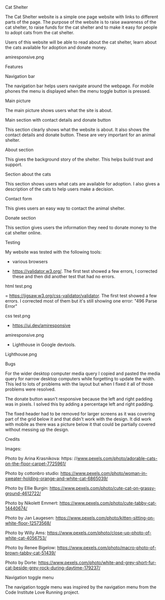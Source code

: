 Cat Shelter

The Cat Shelter website is a simple one page website with links to different parts of the page. The purpose of the website is to raise awareness of the cat shelter, to raise funds for the cat shelter and to make it easy for people to adopt cats from the cat shelter.

Users of this website will be able to read about the cat shelter, learn about the cats available for adoption and donate money.

amiresponsive.png

Features

Navigation bar

The navigation bar helps users navigate around the webpage. For mobile phones the menu is displayed when the menu toggle button is pressed.

Main picture

The main picture shows users what the site is about.

Main section with contact details and donate button

This section clearly shows what the website is about. It also shows the contact details and donate button. These are very important for an animal shelter.

About section

This gives the background story of the shelter. This helps build trust and support.

Section about the cats

This section shows users what cats are available for adoption. I also gives a description of the cats to help users make a decision.

Contact form

This gives users an easy way to contact the animal shelter.

Donate section

This section gives users the information they need to donate money to the cat shelter online.

Testing

My website was tested with the following tools:

- various browsers

- <https://validator.w3.org/>. The first test showed a few errors, I corrected these and then did another test that had no errors.

html test.png

= <https://jigsaw.w3.org/css-validator/validator>. The first test showed a few errors. I corrected most of them but it's still showing one error: "496 Parse Error"

css test.png

- <https://ui.dev/amiresponsive>

amiresponsive.png

- Lighthouse in Google devtools.

Lighthouse.png

Bugs

For the wider desktop computer media query I copied and pasted the media query for narrow desktop computers while forgetting to update the width. This led to lots of problems with the layout but when I fixed it all of those problems were resolved.

The donate button wasn't responsive because the left and right padding was in pixels. I solved this by adding a percentage left and right padding.

The fixed header had to be removed for larger screens as it was covering part of the grid below it and that didn't work with the design. It did work with mobile as there was a picture below it that could be partially covered without messing up the design.

Credits

Images:

Photo by Arina Krasnikova: https: //www.pexels.com/photo/adorable-cats-on-the-floor-carpet-7725961/

Photo by cottonbro studio: <https://www.pexels.com/photo/woman-in-sweater-holding-orange-and-white-cat-6865039/>

Photo by Ellie Burgin: <https://www.pexels.com/photo/cute-cat-on-grassy-ground-4612722/>

Photo by Nikolett Emmert: <https://www.pexels.com/photo/cute-tabby-cat-14440674/>

Photo by Jan Laugesen: <https://www.pexels.com/photo/kitten-sitting-on-white-floor-12573568/>

Photo by Willy Ams: <https://www.pexels.com/photo/close-up-photo-of-white-cat-4056753/>

Photo by Renee Bigelow: <https://www.pexels.com/photo/macro-photo-of-brown-tabby-cat-51439/>

Photo by Dorte: <https://www.pexels.com/photo/white-and-grey-short-fur-cat-beside-grey-rock-during-daytime-179237/>

Navigation toggle menu

The navigation toggle menu was inspired by the navigation menu from the Code Institute Love Running project.
